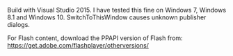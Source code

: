 Build with Visual Studio 2015. I have tested this fine on Windows 7, Windows 8.1 and Windows 10.
SwitchToThisWindow causes unknown publisher dialogs.

For Flash content, download the PPAPI version of Flash from: https://get.adobe.com/flashplayer/otherversions/